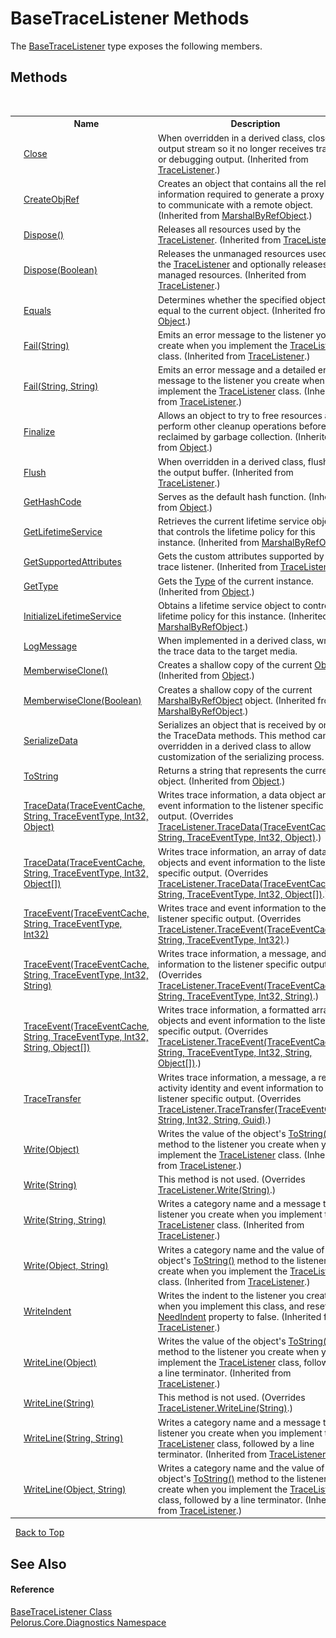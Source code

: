 # BaseTraceListener Methods
 

The <a href="E94DFA3F">BaseTraceListener</a> type exposes the following members.


## Methods
&nbsp;<table><tr><th></th><th>Name</th><th>Description</th></tr><tr><td>![Public method](media/pubmethod.gif "Public method")</td><td><a href="http://msdn2.microsoft.com/en-us/library/ccz8hwx6" target="_blank">Close</a></td><td>
When overridden in a derived class, closes the output stream so it no longer receives tracing or debugging output.
 (Inherited from <a href="http://msdn2.microsoft.com/en-us/library/hy72797k" target="_blank">TraceListener</a>.)</td></tr><tr><td>![Public method](media/pubmethod.gif "Public method")</td><td><a href="http://msdn2.microsoft.com/en-us/library/2ch65xad" target="_blank">CreateObjRef</a></td><td>
Creates an object that contains all the relevant information required to generate a proxy used to communicate with a remote object.
 (Inherited from <a href="http://msdn2.microsoft.com/en-us/library/w4302s1f" target="_blank">MarshalByRefObject</a>.)</td></tr><tr><td>![Public method](media/pubmethod.gif "Public method")</td><td><a href="http://msdn2.microsoft.com/en-us/library/w7hwe4xd" target="_blank">Dispose()</a></td><td>
Releases all resources used by the <a href="http://msdn2.microsoft.com/en-us/library/hy72797k" target="_blank">TraceListener</a>.
 (Inherited from <a href="http://msdn2.microsoft.com/en-us/library/hy72797k" target="_blank">TraceListener</a>.)</td></tr><tr><td>![Protected method](media/protmethod.gif "Protected method")</td><td><a href="http://msdn2.microsoft.com/en-us/library/ty1k57tz" target="_blank">Dispose(Boolean)</a></td><td>
Releases the unmanaged resources used by the <a href="http://msdn2.microsoft.com/en-us/library/hy72797k" target="_blank">TraceListener</a> and optionally releases the managed resources.
 (Inherited from <a href="http://msdn2.microsoft.com/en-us/library/hy72797k" target="_blank">TraceListener</a>.)</td></tr><tr><td>![Public method](media/pubmethod.gif "Public method")</td><td><a href="http://msdn2.microsoft.com/en-us/library/bsc2ak47" target="_blank">Equals</a></td><td>
Determines whether the specified object is equal to the current object.
 (Inherited from <a href="http://msdn2.microsoft.com/en-us/library/e5kfa45b" target="_blank">Object</a>.)</td></tr><tr><td>![Public method](media/pubmethod.gif "Public method")</td><td><a href="http://msdn2.microsoft.com/en-us/library/0kyffesz" target="_blank">Fail(String)</a></td><td>
Emits an error message to the listener you create when you implement the <a href="http://msdn2.microsoft.com/en-us/library/hy72797k" target="_blank">TraceListener</a> class.
 (Inherited from <a href="http://msdn2.microsoft.com/en-us/library/hy72797k" target="_blank">TraceListener</a>.)</td></tr><tr><td>![Public method](media/pubmethod.gif "Public method")</td><td><a href="http://msdn2.microsoft.com/en-us/library/t9h55cex" target="_blank">Fail(String, String)</a></td><td>
Emits an error message and a detailed error message to the listener you create when you implement the <a href="http://msdn2.microsoft.com/en-us/library/hy72797k" target="_blank">TraceListener</a> class.
 (Inherited from <a href="http://msdn2.microsoft.com/en-us/library/hy72797k" target="_blank">TraceListener</a>.)</td></tr><tr><td>![Protected method](media/protmethod.gif "Protected method")</td><td><a href="http://msdn2.microsoft.com/en-us/library/4k87zsw7" target="_blank">Finalize</a></td><td>
Allows an object to try to free resources and perform other cleanup operations before it is reclaimed by garbage collection.
 (Inherited from <a href="http://msdn2.microsoft.com/en-us/library/e5kfa45b" target="_blank">Object</a>.)</td></tr><tr><td>![Public method](media/pubmethod.gif "Public method")</td><td><a href="http://msdn2.microsoft.com/en-us/library/5s538a20" target="_blank">Flush</a></td><td>
When overridden in a derived class, flushes the output buffer.
 (Inherited from <a href="http://msdn2.microsoft.com/en-us/library/hy72797k" target="_blank">TraceListener</a>.)</td></tr><tr><td>![Public method](media/pubmethod.gif "Public method")</td><td><a href="http://msdn2.microsoft.com/en-us/library/zdee4b3y" target="_blank">GetHashCode</a></td><td>
Serves as the default hash function.
 (Inherited from <a href="http://msdn2.microsoft.com/en-us/library/e5kfa45b" target="_blank">Object</a>.)</td></tr><tr><td>![Public method](media/pubmethod.gif "Public method")</td><td><a href="http://msdn2.microsoft.com/en-us/library/c6y7316f" target="_blank">GetLifetimeService</a></td><td>
Retrieves the current lifetime service object that controls the lifetime policy for this instance.
 (Inherited from <a href="http://msdn2.microsoft.com/en-us/library/w4302s1f" target="_blank">MarshalByRefObject</a>.)</td></tr><tr><td>![Protected method](media/protmethod.gif "Protected method")</td><td><a href="http://msdn2.microsoft.com/en-us/library/ms141027" target="_blank">GetSupportedAttributes</a></td><td>
Gets the custom attributes supported by the trace listener.
 (Inherited from <a href="http://msdn2.microsoft.com/en-us/library/hy72797k" target="_blank">TraceListener</a>.)</td></tr><tr><td>![Public method](media/pubmethod.gif "Public method")</td><td><a href="http://msdn2.microsoft.com/en-us/library/dfwy45w9" target="_blank">GetType</a></td><td>
Gets the <a href="http://msdn2.microsoft.com/en-us/library/42892f65" target="_blank">Type</a> of the current instance.
 (Inherited from <a href="http://msdn2.microsoft.com/en-us/library/e5kfa45b" target="_blank">Object</a>.)</td></tr><tr><td>![Public method](media/pubmethod.gif "Public method")</td><td><a href="http://msdn2.microsoft.com/en-us/library/zwt5tzck" target="_blank">InitializeLifetimeService</a></td><td>
Obtains a lifetime service object to control the lifetime policy for this instance.
 (Inherited from <a href="http://msdn2.microsoft.com/en-us/library/w4302s1f" target="_blank">MarshalByRefObject</a>.)</td></tr><tr><td>![Protected method](media/protmethod.gif "Protected method")</td><td><a href="45B4BC48">LogMessage</a></td><td>
When implemented in a derived class, writes the trace data to the target media.</td></tr><tr><td>![Protected method](media/protmethod.gif "Protected method")</td><td><a href="http://msdn2.microsoft.com/en-us/library/57ctke0a" target="_blank">MemberwiseClone()</a></td><td>
Creates a shallow copy of the current <a href="http://msdn2.microsoft.com/en-us/library/e5kfa45b" target="_blank">Object</a>.
 (Inherited from <a href="http://msdn2.microsoft.com/en-us/library/e5kfa45b" target="_blank">Object</a>.)</td></tr><tr><td>![Protected method](media/protmethod.gif "Protected method")</td><td><a href="http://msdn2.microsoft.com/en-us/library/ms131262" target="_blank">MemberwiseClone(Boolean)</a></td><td>
Creates a shallow copy of the current <a href="http://msdn2.microsoft.com/en-us/library/w4302s1f" target="_blank">MarshalByRefObject</a> object.
 (Inherited from <a href="http://msdn2.microsoft.com/en-us/library/w4302s1f" target="_blank">MarshalByRefObject</a>.)</td></tr><tr><td>![Protected method](media/protmethod.gif "Protected method")</td><td><a href="6776E86C">SerializeData</a></td><td>
Serializes an object that is received by on of the TraceData methods. This method can be overridden in a derived class to allow customization of the serializing process.</td></tr><tr><td>![Public method](media/pubmethod.gif "Public method")</td><td><a href="http://msdn2.microsoft.com/en-us/library/7bxwbwt2" target="_blank">ToString</a></td><td>
Returns a string that represents the current object.
 (Inherited from <a href="http://msdn2.microsoft.com/en-us/library/e5kfa45b" target="_blank">Object</a>.)</td></tr><tr><td>![Public method](media/pubmethod.gif "Public method")</td><td><a href="17769BB4">TraceData(TraceEventCache, String, TraceEventType, Int32, Object)</a></td><td>
Writes trace information, a data object and event information to the listener specific output.
 (Overrides <a href="http://msdn2.microsoft.com/en-us/library/6w7c542z" target="_blank">TraceListener.TraceData(TraceEventCache, String, TraceEventType, Int32, Object)</a>.)</td></tr><tr><td>![Public method](media/pubmethod.gif "Public method")</td><td><a href="9C581399">TraceData(TraceEventCache, String, TraceEventType, Int32, Object[])</a></td><td>
Writes trace information, an array of data objects and event information to the listener specific output.
 (Overrides <a href="http://msdn2.microsoft.com/en-us/library/42h9s564" target="_blank">TraceListener.TraceData(TraceEventCache, String, TraceEventType, Int32, Object[])</a>.)</td></tr><tr><td>![Public method](media/pubmethod.gif "Public method")</td><td><a href="568C5808">TraceEvent(TraceEventCache, String, TraceEventType, Int32)</a></td><td>
Writes trace and event information to the listener specific output.
 (Overrides <a href="http://msdn2.microsoft.com/en-us/library/dz2kace8" target="_blank">TraceListener.TraceEvent(TraceEventCache, String, TraceEventType, Int32)</a>.)</td></tr><tr><td>![Public method](media/pubmethod.gif "Public method")</td><td><a href="F020B26">TraceEvent(TraceEventCache, String, TraceEventType, Int32, String)</a></td><td>
Writes trace information, a message, and event information to the listener specific output.
 (Overrides <a href="http://msdn2.microsoft.com/en-us/library/xa710ybd" target="_blank">TraceListener.TraceEvent(TraceEventCache, String, TraceEventType, Int32, String)</a>.)</td></tr><tr><td>![Public method](media/pubmethod.gif "Public method")</td><td><a href="F020B27">TraceEvent(TraceEventCache, String, TraceEventType, Int32, String, Object[])</a></td><td>
Writes trace information, a formatted array of objects and event information to the listener specific output.
 (Overrides <a href="http://msdn2.microsoft.com/en-us/library/d193webf" target="_blank">TraceListener.TraceEvent(TraceEventCache, String, TraceEventType, Int32, String, Object[])</a>.)</td></tr><tr><td>![Public method](media/pubmethod.gif "Public method")</td><td><a href="92094CFC">TraceTransfer</a></td><td>
Writes trace information, a message, a related activity identity and event information to the listener specific output.
 (Overrides <a href="http://msdn2.microsoft.com/en-us/library/y0ca5td5" target="_blank">TraceListener.TraceTransfer(TraceEventCache, String, Int32, String, Guid)</a>.)</td></tr><tr><td>![Public method](media/pubmethod.gif "Public method")</td><td><a href="http://msdn2.microsoft.com/en-us/library/885f0f1d" target="_blank">Write(Object)</a></td><td>
Writes the value of the object's <a href="http://msdn2.microsoft.com/en-us/library/7bxwbwt2" target="_blank">ToString()</a> method to the listener you create when you implement the <a href="http://msdn2.microsoft.com/en-us/library/hy72797k" target="_blank">TraceListener</a> class.
 (Inherited from <a href="http://msdn2.microsoft.com/en-us/library/hy72797k" target="_blank">TraceListener</a>.)</td></tr><tr><td>![Public method](media/pubmethod.gif "Public method")</td><td><a href="71F0C1D9">Write(String)</a></td><td>
This method is not used.
 (Overrides <a href="http://msdn2.microsoft.com/en-us/library/fxzs3wwx" target="_blank">TraceListener.Write(String)</a>.)</td></tr><tr><td>![Public method](media/pubmethod.gif "Public method")</td><td><a href="http://msdn2.microsoft.com/en-us/library/sawdbchb" target="_blank">Write(String, String)</a></td><td>
Writes a category name and a message to the listener you create when you implement the <a href="http://msdn2.microsoft.com/en-us/library/hy72797k" target="_blank">TraceListener</a> class.
 (Inherited from <a href="http://msdn2.microsoft.com/en-us/library/hy72797k" target="_blank">TraceListener</a>.)</td></tr><tr><td>![Public method](media/pubmethod.gif "Public method")</td><td><a href="http://msdn2.microsoft.com/en-us/library/zzbey6hz" target="_blank">Write(Object, String)</a></td><td>
Writes a category name and the value of the object's <a href="http://msdn2.microsoft.com/en-us/library/7bxwbwt2" target="_blank">ToString()</a> method to the listener you create when you implement the <a href="http://msdn2.microsoft.com/en-us/library/hy72797k" target="_blank">TraceListener</a> class.
 (Inherited from <a href="http://msdn2.microsoft.com/en-us/library/hy72797k" target="_blank">TraceListener</a>.)</td></tr><tr><td>![Protected method](media/protmethod.gif "Protected method")</td><td><a href="http://msdn2.microsoft.com/en-us/library/3ba0z4s7" target="_blank">WriteIndent</a></td><td>
Writes the indent to the listener you create when you implement this class, and resets the <a href="http://msdn2.microsoft.com/en-us/library/c2ex2a1e" target="_blank">NeedIndent</a> property to false.
 (Inherited from <a href="http://msdn2.microsoft.com/en-us/library/hy72797k" target="_blank">TraceListener</a>.)</td></tr><tr><td>![Public method](media/pubmethod.gif "Public method")</td><td><a href="http://msdn2.microsoft.com/en-us/library/8yy4fcee" target="_blank">WriteLine(Object)</a></td><td>
Writes the value of the object's <a href="http://msdn2.microsoft.com/en-us/library/7bxwbwt2" target="_blank">ToString()</a> method to the listener you create when you implement the <a href="http://msdn2.microsoft.com/en-us/library/hy72797k" target="_blank">TraceListener</a> class, followed by a line terminator.
 (Inherited from <a href="http://msdn2.microsoft.com/en-us/library/hy72797k" target="_blank">TraceListener</a>.)</td></tr><tr><td>![Public method](media/pubmethod.gif "Public method")</td><td><a href="20C1F5FD">WriteLine(String)</a></td><td>
This method is not used.
 (Overrides <a href="http://msdn2.microsoft.com/en-us/library/3h418ytb" target="_blank">TraceListener.WriteLine(String)</a>.)</td></tr><tr><td>![Public method](media/pubmethod.gif "Public method")</td><td><a href="http://msdn2.microsoft.com/en-us/library/85zkh89a" target="_blank">WriteLine(String, String)</a></td><td>
Writes a category name and a message to the listener you create when you implement the <a href="http://msdn2.microsoft.com/en-us/library/hy72797k" target="_blank">TraceListener</a> class, followed by a line terminator.
 (Inherited from <a href="http://msdn2.microsoft.com/en-us/library/hy72797k" target="_blank">TraceListener</a>.)</td></tr><tr><td>![Public method](media/pubmethod.gif "Public method")</td><td><a href="http://msdn2.microsoft.com/en-us/library/dxs933dt" target="_blank">WriteLine(Object, String)</a></td><td>
Writes a category name and the value of the object's <a href="http://msdn2.microsoft.com/en-us/library/7bxwbwt2" target="_blank">ToString()</a> method to the listener you create when you implement the <a href="http://msdn2.microsoft.com/en-us/library/hy72797k" target="_blank">TraceListener</a> class, followed by a line terminator.
 (Inherited from <a href="http://msdn2.microsoft.com/en-us/library/hy72797k" target="_blank">TraceListener</a>.)</td></tr></table>&nbsp;
<a href="#basetracelistener-methods">Back to Top</a>

## See Also


#### Reference
<a href="E94DFA3F">BaseTraceListener Class</a><br /><a href="9C794B0B">Pelorus.Core.Diagnostics Namespace</a><br />